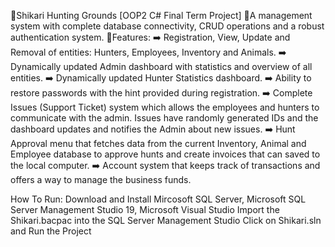 📌Shikari Hunting Grounds 
[OOP2 C# Final Term Project]
📌A management system with complete database connectivity, CRUD operations and a robust authentication system.
📌Features:
➡️ Registration, View, Update and Removal of entities: Hunters, Employees, Inventory and Animals.
➡️ Dynamically updated Admin dashboard with statistics and overview of all entities.
➡️ Dynamically updated Hunter Statistics dashboard.
➡️ Ability to restore passwords with the hint provided during registration.
➡️ Complete Issues (Support Ticket) system which allows the employees and hunters to communicate with the admin. Issues have randomly generated IDs and the dashboard updates and notifies the Admin about new issues.
➡️ Hunt Approval menu that fetches data from the current Inventory, Animal and Employee database to approve hunts and create invoices that can saved to the local computer.
➡️ Account system that keeps track of transactions and offers a way to manage the business funds.

How To Run:
Download and Install Mircosoft SQL Server, Microsoft SQL Server Management Studio 19, Microsoft Visual Studio 
Import the Shikari.bacpac into the SQL Server Management Studio
Click on Shikari.sln and Run the Project
